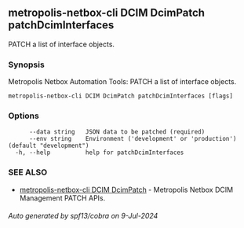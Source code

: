 ## metropolis-netbox-cli DCIM DcimPatch patchDcimInterfaces

PATCH a list of interface objects.

### Synopsis


Metropolis Netbox Automation Tools:
  PATCH a list of interface objects.

```
metropolis-netbox-cli DCIM DcimPatch patchDcimInterfaces [flags]
```

### Options

```
      --data string   JSON data to be patched (required)
      --env string    Environment ('development' or 'production') (default "development")
  -h, --help          help for patchDcimInterfaces
```

### SEE ALSO

* [metropolis-netbox-cli DCIM DcimPatch]()	 - Metropolis Netbox DCIM Management PATCH APIs.

###### Auto generated by spf13/cobra on 9-Jul-2024
